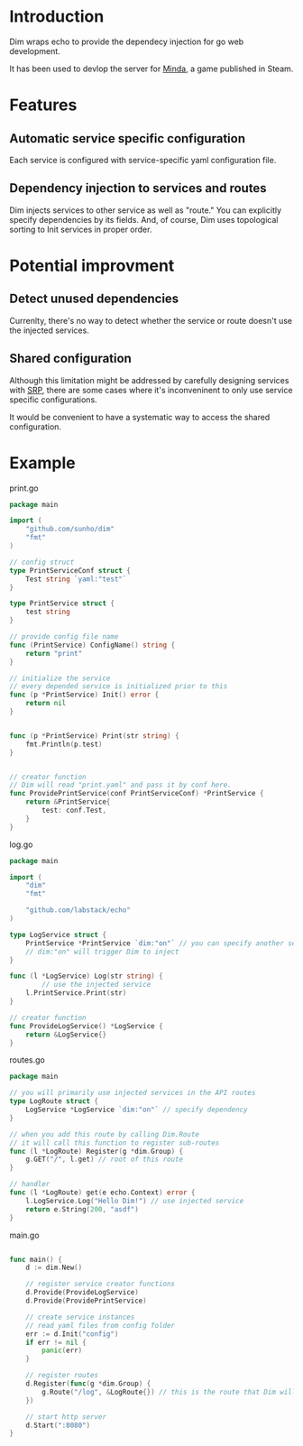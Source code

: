 # Introduction

Dim wraps echo to provide the dependecy injection for go web development.

It has been used to devlop the server for [Minda](https://github.com/sdbx/minda), a game published in Steam.

# Features

## Automatic service specific configuration

Each service is configured with service-specific yaml configuration file.

## Dependency injection to services and routes

Dim injects services to other service as well as "route." You can explicitly specify dependencies by its fields. And, of course, Dim uses topological sorting to Init services in proper order.

# Potential improvment

## Detect unused dependencies

Currenlty, there's no way to detect whether the service or route doesn't use the injected services.

## Shared configuration

Although this limitation might be addressed by carefully designing services with [SRP](https://en.wikipedia.org/wiki/Single-responsibility_principle), there are some cases where it's inconveninent to only use service specific configurations.

It would be convenient to have a systematic way to access the shared configuration.

# Example

print.go
```go
package main

import (
	"github.com/sunho/dim"
	"fmt"
)

// config struct
type PrintServiceConf struct {
	Test string `yaml:"test"`
}

type PrintService struct {
	test string
}

// provide config file name
func (PrintService) ConfigName() string {
	return "print"
}

// initialize the service 
// every depended service is initialized prior to this
func (p *PrintService) Init() error {
	return nil
}


func (p *PrintService) Print(str string) {
	fmt.Println(p.test)
}


// creator function
// Dim will read "print.yaml" and pass it by conf here.
func ProvidePrintService(conf PrintServiceConf) *PrintService {
	return &PrintService{
		test: conf.Test,
	}
}
```

log.go
```go
package main

import (
	"dim"
	"fmt"

	"github.com/labstack/echo"
)

type LogService struct {
    PrintService *PrintService `dim:"on"` // you can specify another service as dependency
    // dim:"on" will trigger Dim to inject
}

func (l *LogService) Log(str string) {
    	// use the injected service
	l.PrintService.Print(str)
}

// creator function
func ProvideLogService() *LogService {
	return &LogService{}
}

```

routes.go
```go
package main

// you will primarily use injected services in the API routes
type LogRoute struct {
	LogService *LogService `dim:"on"` // specify dependency
}

// when you add this route by calling Dim.Route
// it will call this function to register sub-routes
func (l *LogRoute) Register(g *dim.Group) {
	g.GET("/", l.get) // root of this route
}

// handler
func (l *LogRoute) get(e echo.Context) error {
	l.LogService.Log("Hello Dim!") // use injected service
	return e.String(200, "asdf")
}
```

main.go
```go

func main() {
    d := dim.New()

    // register service creator functions
    d.Provide(ProvideLogService)
    d.Provide(ProvidePrintService)

    // create service instances
    // read yaml files from config folder 
    err := d.Init("config")
    if err != nil {
    	panic(err)
    }

    // register routes
    d.Register(func(g *dim.Group) {
    	g.Route("/log", &LogRoute{}) // this is the route that Dim will inject dependencies into
    })

    // start http server
    d.Start(":8080")
}
```
